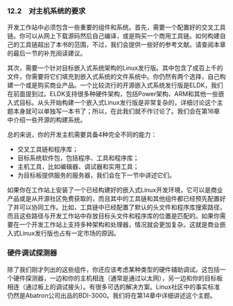 ### 12.2　对主机系统的要求

开发工作站中必须包含一些重要的组件和系统。首先，需要一个配置好的交叉工具链。你可以从网上下载源码然后自己编译，或是购买一个商用工具链。如何构建自己的工具链超出了本书的范围，不过，我们会提供一些好的参考文献。请查阅本章的最后一节的补充阅读建议。

其次，需要一个针对目标嵌入式系统架构的Linux发行版。其中包含了成百上千的文件，你需要将它们填充到嵌入式系统的文件系统中。你仍然有两个选择，自己构建一个或是购买商业产品。一个比较流行的开源嵌入式系统发行版是ELDK，我们在前面提到过。ELDK支持很多种硬件架构，包括Power架构、ARM和其他一些嵌入式目标。从头开始构建一个嵌入式Linux发行版是非常复杂的，详细讨论这个主题本身就可以单独写一本书了；所以，在此我们就不作讨论了。我们会在第16章中介绍一些开源的构建系统。

总的来说，你的开发主机需要具备4种完全不同的能力：

+ 交叉工具链和程序库；
+ 目标系统软件包，包括程序、工具和程序库；
+ 主机工具，比如编辑器、调试器和实用工具；
+ 为目标板提供服务的服务器，我们会在下一节中讲述它们。

如果你在工作站上安装了一个已经构建好的嵌入式Linux开发环境，它可以是商业产品或是从开源社区免费获取的，而且其中的工具链和其他组件都已经预先配置好了并可以协同工作。比如，工具链中已经配置了默认的头文件和程序库搜索路径，而且这些路径与开发工作站中存放目标头文件和程序库的位置是匹配的。如果你需要在一个开发工作站上支持多种架构和处理器，情况就会更加复杂。这就是商业嵌入式Linux发行版也占有一定市场的原因。

### 硬件调试探测器

除了我们刚才列出的这些组件，你还应该考虑某种类型的硬件辅助调试。这包括一个硬件探测器，一边和你的主机相连（通常是通过以太网），另一边和你的目标板相连（通过板上的调试接头）。有很多可选的解决方案。Linux社区中的事实标准仍然是Abatron公司出品的BDI-3000。我们将在第14章中详细讲述这个主题。


